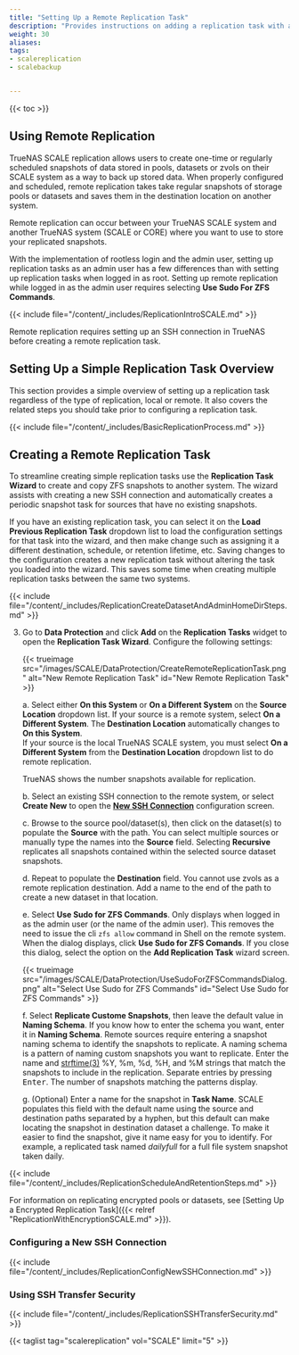 ```yaml
---
title: "Setting Up a Remote Replication Task"
description: "Provides instructions on adding a replication task with a remote system."
weight: 30
aliases:
tags:
- scalereplication
- scalebackup


---
```


{{< toc >}}


## Using Remote Replication

TrueNAS SCALE replication allows users to create one-time or regularly scheduled snapshots of data stored in pools, datasets or zvols on their SCALE system as a way to back up stored data. 
When properly configured and scheduled, remote replication takes take regular snapshots of storage pools or datasets and saves them in the destination location on another system. 

Remote replication can occur between your TrueNAS SCALE system and another TrueNAS system (SCALE or CORE) where you want to use to store your replicated snapshots. 

With the implementation of rootless login and the admin user, setting up replication tasks as an admin user has a few differences than with setting up replication tasks when logged in as root. Setting up remote replication while logged in as the admin user requires selecting **Use Sudo For ZFS Commands**. 

{{< include file="/content/_includes/ReplicationIntroSCALE.md" >}}

Remote replication requires setting up an SSH connection in TrueNAS before creating a remote replication task. 

## Setting Up a Simple Replication Task Overview 
This section provides a simple overview of setting up a replication task regardless of the type of replication, local or remote. 
It also covers the related steps you should take prior to configuring a replication task. 

{{< include file="/content/_includes/BasicReplicationProcess.md" >}}

## Creating a Remote Replication Task

To streamline creating simple replication tasks use the **Replication Task Wizard** to create and copy ZFS snapshots to another system. 
The wizard assists with creating a new SSH connection and automatically creates a periodic snapshot task for sources that have no existing snapshots.

If you have an existing replication task, you can select it on the **Load Previous Replication Task** dropdown list to load the configuration settings for that task into the wizard, and then make change such as assigning it a different destination, schedule, or retention lifetime, etc. 
Saving changes to the configuration creates a new replication task without altering the task you loaded into the wizard.
This saves some time when creating multiple replication tasks between the same two systems.

{{< include file="/content/_includes/ReplicationCreateDatasetAndAdminHomeDirSteps.md" >}}

3. Go to **Data Protection** and click **Add** on the **Replication Tasks** widget to open the **Replication Task Wizard**. Configure the following settings:
   
   {{< trueimage src="/images/SCALE/DataProtection/CreateRemoteReplicationTask.png" alt="New Remote Replication Task" id="New Remote Replication Task" >}}
   
   a. Select either **On this System** or **On a Different System** on the **Source Location** dropdown list. 
      If your source is a remote system, select **On a Different System**. The **Destination Location** automatically changes to **On this System**.       
      If your source is the local TrueNAS SCALE system, you must select **On a Different System** from the **Destination Location** dropdown list to do remote replication. 
      
      TrueNAS shows the number snapshots available for replication.
    
   b. Select an existing SSH connection to the remote system, or select **Create New** to open the **[New SSH Connection](#configure-a-new-ssh-connection)** configuration screen.
    
   c. Browse to the source pool/dataset(s), then click on the dataset(s) to populate the **Source** with the path. 
      You can select multiple sources or manually type the names into the **Source** field. 
      Selecting **Recursive** replicates all snapshots contained within the selected source dataset snapshots.

   d. Repeat to populate the **Destination** field. 
      You cannot use zvols as a remote replication destination. Add a name to the end of the path to create a new dataset in that location.
  
   e. Select **Use Sudo for ZFS Commands**. Only displays when logged in as the admin user (or the name of the admin user). 
      This removes the need to issue the cli `zfs allow` command in Shell on the remote system. 
      When the dialog displays, click **Use Sudo for ZFS Comands**. If you close this dialog, select the option on the **Add Replication Task** wizard screen.

   {{< trueimage src="/images/SCALE/DataProtection/UseSudoForZFSCommandsDialog.png" alt="Select Use Sudo for ZFS Commands" id="Select Use Sudo for ZFS Commands" >}}
    
   f. Select **Replicate Custome Snapshots**, then leave the default value in **Naming Schema**.
      If you know how to enter the schema you want, enter it in **Naming Schema**.
      Remote sources require entering a snapshot naming schema to identify the snapshots to replicate. 
      A naming schema is a pattern of naming custom snapshots you want to replicate. 
      Enter the name and [strftime(3)](https://man7.org/linux/man-pages/man3/strftime.3.html) %Y, %m, %d, %H, and %M strings that match the snapshots to include in the replication. Separate entries by pressing <kbd>Enter</kbd>. The number of snapshots matching the patterns display.

   g. (Optional) Enter a name for the snapshot in **Task Name**. 
      SCALE populates this field with the default name using the source and destination paths separated by a hyphen, but this default can make locating the snapshot in destination dataset a challenge. 
      To make it easier to find the snapshot, give it name easy for you to identify. For example, a replicated task named *dailyfull* for a full file system snapshot taken daily. 
    
{{< include file="/content/_includes/ReplicationScheduleAndRetentionSteps.md" >}}

For information on replicating encrypted pools or datasets, see [Setting Up a Encrypted Replication Task]({{< relref "ReplicationWithEncryptionSCALE.md" >}}).

### Configuring a New SSH Connection

{{< include file="/content/_includes/ReplicationConfigNewSSHConnection.md" >}}

### Using SSH Transfer Security 

{{< include file="/content/_includes/ReplicationSSHTransferSecurity.md" >}}

{{< taglist tag="scalereplication" vol="SCALE" limit="5" >}}